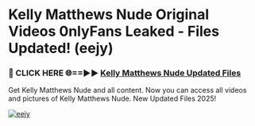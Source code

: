 # Kelly Matthews Nude Original Videos 0nlyFans Leaked - Files Updated! (eejy)

<h3>🔴 CLICK HERE 🌐==►► <a href="https://tinyurl.com/52m3yx9h" rel="nofollow">Kelly Matthews Nude Updated Files</a></h3>

Get Kelly Matthews Nude and all content. Now you can access all videos and pictures of Kelly Matthews Nude. New Updated Files 2025!

[![eejy](https://i.imgur.com/TnHtlc8.gif)](https://tinyurl.com/52m3yx9h)
